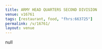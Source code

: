 ```yaml
---
title: ARMY HEAD QUARTERS SECOND DIVISION
venue: v16761
tags: [restaurant, food, "fhrs:663725"]
permalink: /v/16761/
layout: venue
---
```

null
